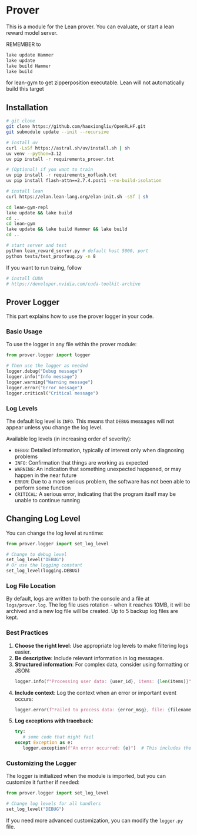 # Prover

This is a module for the Lean prover. You can evaluate, or start a lean reward model server.

REMEMBER to 
```bash
lake update Hammer
lake update
lake build Hammer
lake build
```
for lean-gym to get zipperposition executable. Lean will not automatically build this target

## Installation
```bash
# git clone
git clone https://github.com/haoxiongliu/OpenRLHF.git
git submodule update --init --recursive

# install uv
curl -LsSf https://astral.sh/uv/install.sh | sh
uv venv --python=3.12
uv pip install -r requirements_prover.txt

# (Optional) if you want to train
uv pip install -r requirements_noflash.txt 
uv pip install flash-attn==2.7.4.post1 --no-build-isolation

# install lean
curl https://elan.lean-lang.org/elan-init.sh -sSf | sh

cd lean-gym-repl
lake update && lake build
cd ..
cd lean-gym
lake update && lake build Hammer && lake build
cd ..

# start server and test
python lean_reward_server.py # default host 5000, port 
python tests/test_proofaug.py -n 8

```

If you want to run traing, follow
```bash
# install CUDA
# https://developer.nvidia.com/cuda-toolkit-archive


```


## Prover Logger

This part explains how to use the prover logger in your code.

### Basic Usage

To use the logger in any file within the prover module:

```python
from prover.logger import logger

# Then use the logger as needed
logger.debug("Debug message")
logger.info("Info message")
logger.warning("Warning message")
logger.error("Error message")
logger.critical("Critical message")
```

### Log Levels

The default log level is `INFO`. This means that `DEBUG` messages will not appear unless you change the log level.

Available log levels (in increasing order of severity):
- `DEBUG`: Detailed information, typically of interest only when diagnosing problems
- `INFO`: Confirmation that things are working as expected
- `WARNING`: An indication that something unexpected happened, or may happen in the near future
- `ERROR`: Due to a more serious problem, the software has not been able to perform some function
- `CRITICAL`: A serious error, indicating that the program itself may be unable to continue running

## Changing Log Level

You can change the log level at runtime:

```python
from prover.logger import set_log_level

# Change to debug level
set_log_level("DEBUG")
# Or use the logging constant
set_log_level(logging.DEBUG)
```

### Log File Location

By default, logs are written to both the console and a file at `logs/prover.log`. The log file uses rotation - when it reaches 10MB, it will be archived and a new log file will be created. Up to 5 backup log files are kept.

### Best Practices

1. **Choose the right level**: Use appropriate log levels to make filtering logs easier.
2. **Be descriptive**: Include relevant information in log messages.
3. **Structured information**: For complex data, consider using formatting or JSON:
   ```python
   logger.info(f"Processing user data: {user_id}, items: {len(items)}")
   ```
4. **Include context**: Log the context when an error or important event occurs:
   ```python
   logger.error(f"Failed to process data: {error_msg}, file: {filename}, line: {line_number}")
   ```
5. **Log exceptions with traceback**:
   ```python
   try:
      # some code that might fail
   except Exception as e:
      logger.exception(f"An error occurred: {e}")  # This includes the traceback
   ```

### Customizing the Logger

The logger is initialized when the module is imported, but you can customize it further if needed:

```python
from prover.logger import set_log_level

# Change log levels for all handlers
set_log_level("DEBUG")
```

If you need more advanced customization, you can modify the `logger.py` file. 